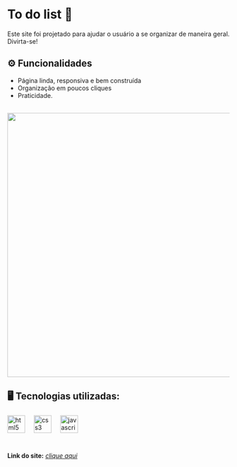 # To do list 🎯
Este site foi projetado para ajudar o usuário a se organizar de maneira geral. Divirta-se!

## ⚙ Funcionalidades 
- Página linda, responsiva e bem construída <br>
- Organização em poucos cliques <br>
- Praticidade. <br> <br>

<img src="https://i.imgur.com/nQJH8ir.png" width="600px" />

## 🖥️ Tecnologias utilizadas:<br>
###

<div align="left">
  <img src="https://cdn.jsdelivr.net/gh/devicons/devicon/icons/html5/html5-original.svg" height="40" alt="html5 logo"  />
  <img width="12" />
  <img src="https://cdn.jsdelivr.net/gh/devicons/devicon/icons/css3/css3-original.svg" height="40" alt="css3 logo"  />
  <img width="12" />
  <img src="https://cdn.jsdelivr.net/gh/devicons/devicon/icons/javascript/javascript-original.svg" height="40" alt="javascript logo"  />
  <img width="12" />
</div>
<br>

###

**Link do site:** <i>[clique aqui](https://lilian-carvalho25.github.io/To-do-list/) <br>
